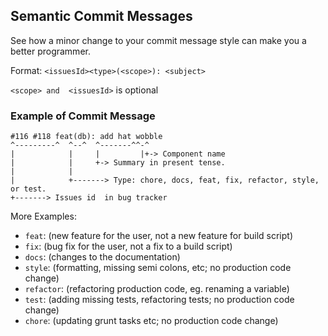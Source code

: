 ## Semantic Commit Messages

See how a minor change to your commit message style can make you a better programmer.

Format: `<issuesId><type>(<scope>): <subject>`

`<scope> and  <issuesId>`   is optional

### Example of Commit Message

```
#116 #118 feat(db): add hat wobble
^---------^  ^--^  ^-------^^-^
|            |     |         |+-> Component name  
|            |     +-> Summary in present tense.
|            |
|            +-------> Type: chore, docs, feat, fix, refactor, style, or test.
+-------> Issues id  in bug tracker                  
```

More Examples:

- `feat`: (new feature for the user, not a new feature for build script)
- `fix`: (bug fix for the user, not a fix to a build script)
- `docs`: (changes to the documentation)
- `style`: (formatting, missing semi colons, etc; no production code change)
- `refactor`: (refactoring production code, eg. renaming a variable)
- `test`: (adding missing tests, refactoring tests; no production code change)
- `chore`: (updating grunt tasks etc; no production code change)
